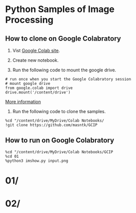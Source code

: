 # Python Samples of Image Processing

## How to clone on Google Colabratory

1. Vist [Google Colab site](https://research.google.com/colaboratory/).

1. Create new notebook.

1. Run the following code to mount the google drive.

```
# run once when you start the Google Colabratory session
# mount google drive
from google.colab import drive
drive.mount('/content/drive')
```

[More information](https://colab.research.google.com/notebooks/io.ipynb?hl=en)

1. Run the following code to clone the samples.

```
%cd "/content/drive/MyDrive/Colab Notebooks/
!git clone https://github.com/masntk/GCIP
```

## How to run on Google Colabratory

```
%cd "/content/drive/MyDrive/Colab Notebooks/GCIP
%cd 01
%python3 imshow.py input.png
```


# 01/


# 02/
